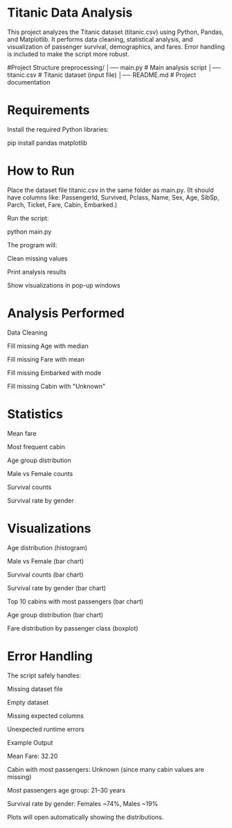 # Titanic Data Analysis 

This project analyzes the Titanic dataset (titanic.csv) using Python, Pandas, and Matplotlib.
It performs data cleaning, statistical analysis, and visualization of passenger survival, demographics, and fares.
Error handling is included to make the script more robust.

 #Project Structure
preprocessing/
│── main.py         # Main analysis script
│── titanic.csv     # Titanic dataset (input file)
│── README.md       # Project documentation

# Requirements

Install the required Python libraries:

pip install pandas matplotlib

# How to Run

Place the dataset file titanic.csv in the same folder as main.py.
(It should have columns like: PassengerId, Survived, Pclass, Name, Sex, Age, SibSp, Parch, Ticket, Fare, Cabin, Embarked.)

Run the script:

python main.py


The program will:

Clean missing values

Print analysis results

Show visualizations in pop-up windows

# Analysis Performed

Data Cleaning

Fill missing Age with median

Fill missing Fare with mean

Fill missing Embarked with mode

Fill missing Cabin with "Unknown"

# Statistics

Mean fare

Most frequent cabin

Age group distribution

Male vs Female counts

Survival counts

Survival rate by gender

# Visualizations

Age distribution (histogram)

Male vs Female (bar chart)

Survival counts (bar chart)

Survival rate by gender (bar chart)

Top 10 cabins with most passengers (bar chart)

Age group distribution (bar chart)

Fare distribution by passenger class (boxplot)

# Error Handling

The script safely handles:

Missing dataset file

Empty dataset

Missing expected columns

Unexpected runtime errors

  Example Output

Mean Fare: 32.20

Cabin with most passengers: Unknown (since many cabin values are missing)

Most passengers age group: 21–30 years

Survival rate by gender: Females ~74%, Males ~19%

Plots will open automatically showing the distributions.
